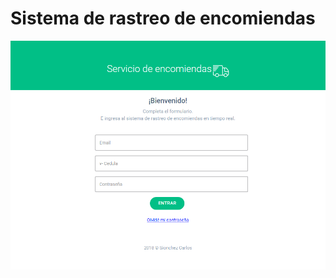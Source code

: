 # Sistema de rastreo de encomiendas

![login](https://github.com/lilicolls/rastreoPaquetes/blob/master/docs/images/login.PNG)
